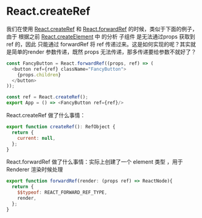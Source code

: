 # React.createRef

我们在使用 [React.createRef](../packages/react/src/ReactCreateRef.js) 和 [React.forwardRef](../packages/react/src/ReactForwardRef.js) 的时候，类似于下面的例子，由于 根据之前 [React.createElement](./React.createElement.md) 中 的分析 子组件 是无法通过props 获取到 ref 的，因此 只能通过 forwardRef 将 ref 传递过来。这是如何实现的呢？其实就是简单的render 参数传递，既然 props 无法传递，那多传递要给参数不就好了？

```js
const FancyButton = React.forwardRef((props, ref) => (
  <button ref={ref} className="FancyButton">
    {props.children}
  </button>
));

const ref = React.createRef();
export App = () => <FancyButton ref={ref}/>
```

React.createRef 做了什么事情：

```js
export function createRef(): RefObject {
  return {
    current: null,
  };
}
```

React.forwardRef 做了什么事情：实际上创建了一个 element 类型 ，用于 Renderer 渲染时候处理

```js
export function forwardRef(render: (props ref) => ReactNode){
  return {
    $$typeof: REACT_FORWARD_REF_TYPE,
    render,
  };
}
```
